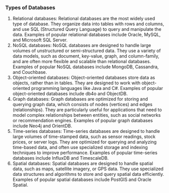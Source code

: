 ### Types of Databases 
1. Relational databases: Relational databases are the most widely used type of database. They organize data into tables with rows and columns, and use SQL (Structured Query Language) to query and manipulate the data. Examples of popular relational databases include Oracle, MySQL, and Microsoft SQL Server.
2. NoSQL databases: NoSQL databases are designed to handle large volumes of unstructured or semi-structured data. They use a variety of data models, such as document, key-value, graph, and column-family, and are often more flexible and scalable than relational databases. Examples of popular NoSQL databases include MongoDB, Cassandra, and Couchbase.
3. Object-oriented databases: Object-oriented databases store data as objects, rather than in tables. They are designed to work with object-oriented programming languages like Java and C#. Examples of popular object-oriented databases include db4o and ObjectDB.
4. Graph databases: Graph databases are optimized for storing and querying graph data, which consists of nodes (vertices) and edges (relationships). They are particularly useful for applications that need to model complex relationships between entities, such as social networks or recommendation engines. Examples of popular graph databases include Neo4j and OrientDB.
5. Time-series databases: Time-series databases are designed to handle large volumes of time-stamped data, such as sensor readings, stock prices, or server logs. They are optimized for querying and analyzing time-based data, and often use specialized storage and indexing techniques to improve performance. Examples of popular time-series databases include InfluxDB and TimescaleDB.
6. Spatial databases: Spatial databases are designed to handle spatial data, such as maps, satellite imagery, or GPS data. They use specialized data structures and algorithms to store and query spatial data efficiently. Examples of popular spatial databases include PostGIS and Oracle Spatial.